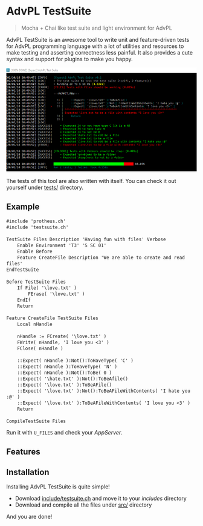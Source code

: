 # AdvPL TestSuite

> Mocha + Chai like test suite and light environment for AdvPL

AdvPL TestSuite is an awesome tool to write unit and feature-driven tests for AdvPL
programming language with a lot of utilities and resources to make testing and asserting
correctness less painful. It also provides a cute syntax and support for plugins to make
you happy.

![Example](./resources/example.png)

The tests of this tool are also written with itself. You can check it out yourself under
[tests/](./tests) directory.

## Example

```xbase
#include 'protheus.ch'
#include 'testsuite.ch'

TestSuite Files Description 'Having fun with files' Verbose
    Enable Environment 'T3' 'S SC 01'
    Enable Before
    Feature CreateFile Description 'We are able to create and read files'
EndTestSuite

Before TestSuite Files
    If File( '\love.txt' )
        FErase( '\love.txt' )
    EndIf
    Return

Feature CreateFile TestSuite Files
    Local nHandle

    nHandle := FCreate( '\love.txt' )
    FWrite( nHandle, 'I love you <3' )
    FClose( nHandle )

    ::Expect( nHandle ):Not():ToHaveType( 'C' )
    ::Expect( nHandle ):ToHaveType( 'N' )
    ::Expect( nHandle ):Not():ToBe( 0 )
    ::Expect( '\hate.txt' ):Not():ToBeAfile()
    ::Expect( '\love.txt' ):ToBeAFile()
    ::Expect( '\love.txt' ):Not():ToBeAFileWithContents( 'I hate you :@' )
    ::Expect( '\love.txt' ):ToBeAFileWithContents( 'I love you <3' )
    Return

CompileTestSuite Files
```

Run it with `U_FILES` and check your _AppServer_.

## Features

## Installation

Installing AdvPL TestSuite is quite simple!

- Download [include/testsuite.ch](./include/testsuite.ch) and move it to your _includes_ directory
- Download and compile all the files under [src/](./src/) directory

And you are done!
